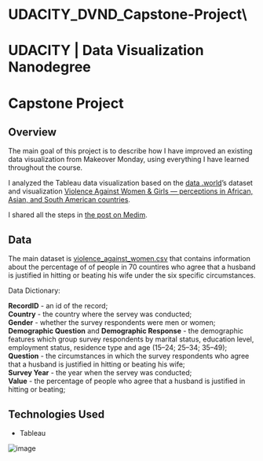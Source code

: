 # UDACITY_DVND_Capstone-Project\

# UDACITY | Data Visualization Nanodegree
# Capstone Project

## Overview

The main goal of this project is to describe how I have improved an existing data visualization from Makeover Monday, using everything I have learned throughout the course.

I analyzed the Tableau data visualization based on the [data .world](https://data.world/)’s dataset and visualization [Violence Against Women & Girls — perceptions in African, Asian, and South American countries](https://data.world/makeovermonday/2020w10). 

I shared all the steps in [the post on Medim](https://aquamila.medium.com/udacity-data-visualization-nanodegree-capstone-project-7f9714c0a903).

## Data

The main dataset is [violence_against_women.csv](https://github.com/aquamila/UDACITY_DVND_Capstone-Project/blob/master/https://github.com/aquamila/UDACITY_DVND_Capstone-Project/blob/main/violence_against_women.csv) that contains information about the percentage of of people in 70 countires who agree that a husband is justified in hitting or beating his wife under the six specific circumstances.

Data Dictionary:

**RecordID**	- an id of the record;   
**Country** - the country where the servey was conducted;  
**Gender**	- whether the survey respondents were men or women;  
**Demographic Question** and **Demographic Response** - the demographic features which group survey respondents by marital status, education level, employment status, residence type and age (15–24; 25–34; 35–49);<br>
**Question** - the circumstances in which the survey respondents who agree that a husband is justified in hitting or beating his wife;<br>
**Survey Year** - the year when the servey was conducted;<br>
**Value** - the percentage of people who agree that a husband is justified in hitting or beating;<br>

## Technologies Used

- Tableau

![image](https://user-images.githubusercontent.com/34717940/120427604-2c179b80-c340-11eb-9001-60e62a3b0624.png)

